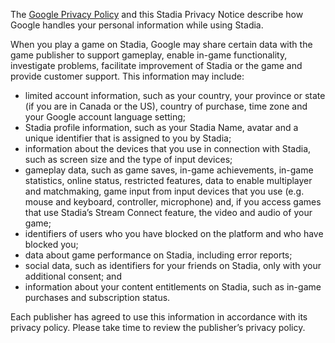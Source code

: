 The [Google Privacy Policy](https://policies.google.com/privacy) and this Stadia Privacy Notice describe how Google handles your personal information while using Stadia.

When you play a game on Stadia, Google may share certain data with the game publisher to support gameplay, enable in-game functionality, investigate problems, facilitate improvement of Stadia or the game and provide customer support. This information may include:

*   limited account information, such as your country, your province or state (if you are in Canada or the US), country of purchase, time zone and your Google account language setting;
*   Stadia profile information, such as your Stadia Name, avatar and a unique identifier that is assigned to you by Stadia;
*   information about the devices that you use in connection with Stadia, such as screen size and the type of input devices;
*   gameplay data, such as game saves, in-game achievements, in-game statistics, online status, restricted features, data to enable multiplayer and matchmaking, game input from input devices that you use (e.g. mouse and keyboard, controller, microphone) and, if you access games that use Stadia’s Stream Connect feature, the video and audio of your game;
*   identifiers of users who you have blocked on the platform and who have blocked you;
*   data about game performance on Stadia, including error reports;
*   social data, such as identifiers for your friends on Stadia, only with your additional consent; and
*   information about your content entitlements on Stadia, such as in-game purchases and subscription status.

Each publisher has agreed to use this information in accordance with its privacy policy. Please take time to review the publisher’s privacy policy.